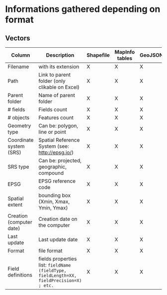 Informations gathered depending on format
====

## Vectors



| Column  | Description | Shapefile | MapInfo tables | GeoJSON | GML | KML |
| ------- | ----------- | --------- | -------------- | ------- | --- | --- |
| Filename  | with its extension  | X | X | X | X | X |
| Path  |  Link to parent folder (only clikable on Excel) | X | X | X | X | X |
| Parent folder  | Name of parent folder | X | X | X | X | X |
| # fields  | Fields count | X | X | X | X | X |
| # objects  | Features count | X | X | X | X | X |
| Geometry type  | Can be: polygon, line or point | X | X | X | X | X |
| Coordinate system (SRS)  | Spatial Reference System (see: http://epsg.io/) | X | X | X | X | X |
| SRS type  | Can be: projected, geographic, compound | X | X | X | X | X |
| EPSG  | EPSG reference code | X | X | X | X | X |
| Spatial extent  | bounding box (Xmin, Xmax, Ymin, Ymax) | X | X | X | X | X |
| Creation (computer date)  | Creation date on the computer | X | X | X | X | X |
| Last update  | Last update date | X | X | X | X | X |
| Format  | file format | X | X | X | X | X |
| Field definitions  | fields properties list: `fieldName (fieldType, fieldLength=XX, fieldPrecision=X) ; etc.` | X | X | X | X | X |
